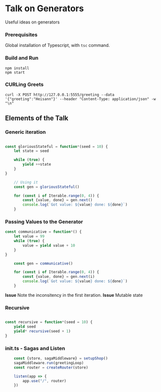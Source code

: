 # Talk on Generators

Useful ideas on generators

### Prerequisites

Global installation of Typescript, with `tsc` command.

### Build and Run

```
npm install
npm start
```

### CURLing Greets

```
curl -X POST http://127.0.0.1:5555/greeting --data '{"greeting":"Heisann"}' --header "Content-Type: application/json" -w "\n"
```

## Elements of the Talk


### Generic iteration
```typescript 

const gloriousStateful = function*(seed = 10) {
	let state = seed

	while (true) {
		yield ++state
	}
}

	// Using it
	const gen = gloriousStateful()

	for (const i of Iterable.range(0, 4)) {
		const {value, done} = gen.next()
		console.log(`Got value: ${value} done: ${done}`)
	}

```

### Passing Values to the Generator

```typescript
const communicative = function*() {
	let value = 99
	while (true) {
		value = yield value + 10
	}
}

	const gen = communicative()

	for (const i of Iterable.range(0, 4)) {
		const {value, done} = gen.next(i)
		console.log(`Got value: ${value} done: ${done}`)
	}
```

**Issue** Note the inconsitency in the first iteration.
**Issue** Mutable state

### Recursive

```typescript

const recursive = function*(seed = 10) {
	yield seed
	yield* recursive(seed + 1)
}

```


### init.ts - Sagas and Listen

```typescript
	const {store, sagaMiddleware} = setupShop()
	sagaMiddleware.run(greetingLoop)
	const router = createRouter(store)

	listen(app => {
		app.use("/", router)
	})
```


